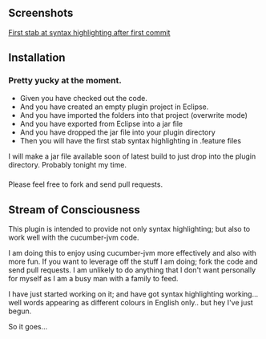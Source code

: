 ## Screenshots

[First stab at syntax highlighting after first commit](http://www.flickr.com/photos/pillemer/7047175079)

##  Installation

### Pretty yucky at the moment.

* Given you have checked out the code.
* And you have created an empty plugin project in Eclipse.
* And you have imported the folders into that project (overwrite mode)
* And you have exported from Eclipse into a jar file
* And you have dropped the jar file into your plugin directory
* Then you will have the first stab syntax highlighting in .feature files


I will make a jar file available soon of latest build to just drop into the plugin directory. Probably tonight my time.

###

Please feel free to fork and send pull requests. 

## Stream of Consciousness

This plugin is intended to provide not only syntax highlighting; but also to work well with the cucumber-jvm code.

I am doing this to enjoy using cucumber-jvm more effectively and also with more fun. If you want to leverage off the stuff I am doing; fork the code and send pull requests.
I am unlikely to do anything that I don't want personally for myself as I am a busy man with a family to feed.


I have just started working on it; and have got syntax highlighting working... well words appearing as different colours in English only.. but hey I've just begun.



So it goes...
 